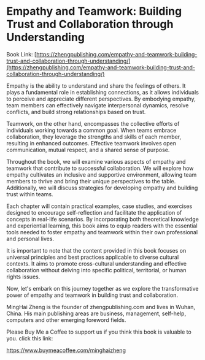 # Empathy and Teamwork: Building Trust and Collaboration through Understanding

Book Link: [https://zhengpublishing.com/empathy-and-teamwork-building-trust-and-collaboration-through-understanding/](https://zhengpublishing.com/empathy-and-teamwork-building-trust-and-collaboration-through-understanding/)

Empathy is the ability to understand and share the feelings of others. It plays a fundamental role in establishing connections, as it allows individuals to perceive and appreciate different perspectives. By embodying empathy, team members can effectively navigate interpersonal dynamics, resolve conflicts, and build strong relationships based on trust.

Teamwork, on the other hand, encompasses the collective efforts of individuals working towards a common goal. When teams embrace collaboration, they leverage the strengths and skills of each member, resulting in enhanced outcomes. Effective teamwork involves open communication, mutual respect, and a shared sense of purpose.

Throughout the book, we will examine various aspects of empathy and teamwork that contribute to successful collaboration. We will explore how empathy cultivates an inclusive and supportive environment, allowing team members to thrive and bring their unique perspectives to the table. Additionally, we will discuss strategies for developing empathy and building trust within teams.

Each chapter will contain practical examples, case studies, and exercises designed to encourage self-reflection and facilitate the application of concepts in real-life scenarios. By incorporating both theoretical knowledge and experiential learning, this book aims to equip readers with the essential tools needed to foster empathy and teamwork within their own professional and personal lives.

It is important to note that the content provided in this book focuses on universal principles and best practices applicable to diverse cultural contexts. It aims to promote cross-cultural understanding and effective collaboration without delving into specific political, territorial, or human rights issues.

Now, let's embark on this journey together as we explore the transformative power of empathy and teamwork in building trust and collaboration.

MingHai Zheng is the founder of zhengpublishing.com and lives in Wuhan, China. His main publishing areas are business, management, self-help, computers and other emerging foreword fields.

Please Buy Me a Coffee to support us if you think this book is valuable to you. click this link:

https://www.buymeacoffee.com/minghaizheng
